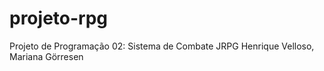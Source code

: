 # projeto-rpg
Projeto de Programação 02: Sistema de Combate JRPG
Henrique Velloso, Mariana Görresen
